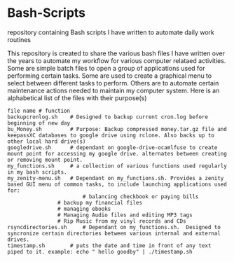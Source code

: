 # Bash-Scripts
repository containing Bash scripts I have written to automate daily work routines

This repository is created to share the various bash files I have written over the years to automate my workflow for various computer relataed activities.  Some are simple batch files to open a group of applications used for performing certain tasks. Some are used to create a graphical menu to select between different tasks to perform.  Others are to automate certain maintenance actions needed to maintain my computer system. Here is an alphabetical list of the files with their purpose(s)

  	file name # function
	backupcronlog.sh  	# Designed to backup current cron.log before beginning of new day
	bu_Money.sh       	# Purpose: Backup compressed money.tar.gz file and keepassXC databases to google drive using rclone. Also backs up to other local hard drive(s)
	googledrive.sh    	# dependant on google-drive-ocamlfuse to create mount point for accessing my google drive. alternates between creating or removing mount point.
	my_functions.sh   	# a collection of various functions used regularly in my bash scripts.
	my_zenity-menu.sh 	# Dependant on my_functions.sh. Provides a zenity based GUI menu of common tasks, to include launching applications used for:
	                  		# balancing checkbook or paying bills
					# backup my financial files
					# managing ebooks
					# Managing Audio files and editing MP3 tags
					# Rip Music from my vinyl records and CDs
	rsyncdirectories.sh 	# Dependant on my_functions.sh.  Designed to syncronize certain directories between various internal and external drives.
	timestamp.sh		# puts the date and time in front of any text piped to it. example: echo " hello goodby" | ./timestamp.sh
